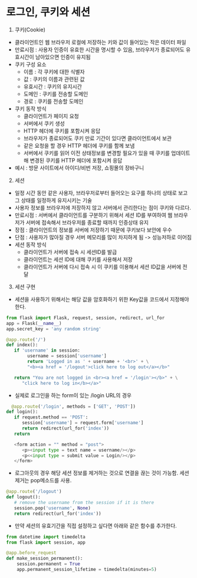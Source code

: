 # 로그인, 쿠키와 세션

1. 쿠키(Cookie)
- 클라이언트인 웹 브라우저 로컬에 저장하는 키와 값이 들어있는 작은 데이터 파일
- 만료시점 : 사용자 인증이 유효한 시간을 명시할 수 있음, 브라우저가 종료되어도 유효시간이 남아있으면 인증이 유지됨
- 쿠키 구성 요소
  + 이름 : 각 쿠키에 대한 식별자
  + 값 : 쿠키의 이름과 관련된 값
  + 유효시간 : 쿠키의 유지시간
  + 도메인 : 쿠키를 전송할 도메인
  + 경로 : 쿠키를 전송할 도메인
- 쿠키 동작 방식
  + 클라이언트가 페이지 요청
  + 서버에서 쿠키 생성
  + HTTP 헤더에 쿠키를 포함시켜 응답
  + 브라우저가 종료되어도 쿠키 만료 기간이 있다면 클라이언트에서 보관
  + 같은 요청을 할 경우 HTTP 헤더에 쿠키를 함께 보냄
  + 서버에서 쿠키를 읽어 이전 상태정보를 변경할 필요가 있을 때 쿠키를 업데이트 해 변경된 쿠키를 HTTP 헤더에 포함시켜 응답
- 예시 : 방문 사이트에서 아이디/비번 저장, 쇼핑몰의 장바구니


2. 세션
- 일정 시간 동안 같은 사용자, 브라우저로부터 들어오는 요구를 하나의 상태로 보고 그 상태를 일정하게 유지시키는 기술
- 사용자 정보를 브라우저에 저장하지 않고 서버에서 관리한다는 점이 쿠키와 다르다.
- 만료시점 : 서버에서 클라이언트를 구분하기 위해서 세션 ID를 부여하여 웹 브라우저가 서버에 접속해서 브라우저를 종료할 때까지 인증상태 유지
- 장점 : 클라이언트의 정보를 서버에 저장하기 때문에 쿠키보다 보안에 우수
- 단점 : 사용자가 많아질 경우 서버 메모리를 많이 차지하게 됨 -> 성능저하로 이어짐
- 세션 동작 방식
  + 클라이언트가 서버에 접속 시 세션ID를 발급
  + 클라이언트는 세션 ID에 대해 쿠키를 사용해서 저장
  + 클라이언트가 서버에 다시 접속 시 이 쿠키를 이용해서 세션 ID값을 서버에 전달

3. 세션 구현
- 세션을 사용하기 위해서는 해당 값을 암호화하기 위한 Key값을 코드에서 지정해야 한다.
```python
from flask import Flask, request, session, redirect, url_for
app = Flask(__name__)
app.secret_key = 'any random string'
```
```python
@app.route('/')
def index():
   if 'username' in session:
    	username = session['username']
    	return 'Logged in as ' + username + '<br>' + \
    	"<b><a href = '/logout'>click here to log out</a></b>"

   return "You are not logged in <br><a href = '/login'></b>" + \
      "click here to log in</b></a>"
```

  - 실제로 로그인을 하는 form이 있는 /login URL의 경우
```python
  @app.route('/login', methods = ['GET', 'POST'])
def login():
   if request.method == 'POST':
      session['username'] = request.form['username']
      return redirect(url_for('index'))
   return

   <form action = "" method = "post">
      <p><input type = text name = username/></p>
      <p<<input type = submit value = Login/></p>
   </form>
```
- 로그아웃의 경우 해당 세션 정보를 제거하는 것으로 연결을 끊는 것이 가능함. 세션 제거는 pop메소드를 사용.
```python
@app.route('/logout')
def logout():
   # remove the username from the session if it is there
   session.pop('username', None)
   return redirect(url_for('index'))
```
- 만약 세션의 유효기간을 직접 설정하고 싶다면 아래와 같은 함수를 추가한다.
```python
from datetime import timedelta
from flask import session, app

@app.before_request
def make_session_permanent():
    session.permanent = True
    app.permanent_session_lifetime = timedelta(minutes=5)
```

